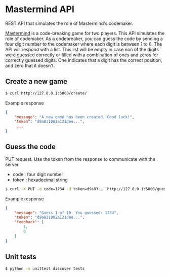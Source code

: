 # Mastermind API

REST API that simulates the role of Mastermind's codemaker.

[Mastermind](https://en.wikipedia.org/wiki/Mastermind_(board_game)) is a code-breaking game for two players. This API simulates the role of codemaker. As a codebreaker, you can guess the code by sending a four digit number to the codemaker where each digit is between 1 to 6. The API will respond with a list. This list will be empty in case non of the digits were guessed correctly or filled with a combination of ones and zeros for correctly guessed digits. One indicates that a digit has the correct position, and zero that it doesn't.

## Create a new game

```bash
$ curl http://127.0.0.1:5000/create/
```

Example response

```json
{
    "message": "A new game has been created. Good luck!",
    "token": "d9a831082a121dee...",
     ...
}
```

## Guess the code

PUT request. Use the token from the response to communicate with the server.

* code : four digit number
* token : hexadecimal string

```bash
$ curl -X PUT -d code=1234 -d token=d9a83... http://127.0.0.1:5000/guess/
```

Example response

```json
{
    "message": "Guess 1 of 10. You guessed: 1234",
    "token": "d9a831082a121dee...",
    "feedback": [
        1,
        0
    ]
}
```

## Unit tests

```bash
$ python -m unittest discover tests
```

